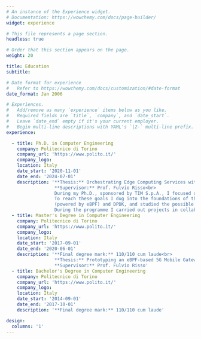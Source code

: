 ```yaml
---
# An instance of the Experience widget.
# Documentation: https://wowchemy.com/docs/page-builder/
widget: experience

# This file represents a page section.
headless: true

# Order that this section appears on the page.
weight: 20

title: Education
subtitle:

# Date format for experience
#   Refer to https://wowchemy.com/docs/customization/#date-format
date_format: Jan 2006

# Experiences.
#   Add/remove as many `experience` items below as you like.
#   Required fields are `title`, `company`, and `date_start`.
#   Leave `date_end` empty if it's your current employer.
#   Begin multi-line descriptions with YAML's `|2-` multi-line prefix.
experience:

  - title: Ph.D. in Computer Engineering
    company: Politecnico di Torino
    company_url: 'https://www.polito.it/'
    company_logo:
    location: Italy
    date_start: '2020-11-01'
    date_end: '2024-07-01'
    description: '**Thesis:** Orchestrating Edge Computing Services with Eﬀicient Data Planes<br>
                  **Supervisor:** Prof. Fulvio Risso<br>
                  During my Ph.D., sponsored by TIM S.p.A., I focused on enabling high-performance and low-overhead communication between application modules and the end users, as well as providing effective mechanisms to share resources in data centers (with a focus on edge ones).
                  To reach these goals I dug into the foundations of the Linux kernel, leveraged high-performance packet processing frameworks, such as XDP
                  (powered by eBPF) and DPDK, and studied the possible evolutions of virtualization mechanisms (VMs and containers), such as Unikernels.
                  During the programme I carried out projects in collaboration with TIM S.p.A, Rakuten Mobile, and Huawei Technologies.'
  - title: Master's Degree in Computer Engineering
    company: Politecnico di Torino
    company_url: 'https://www.polito.it/'
    company_logo:
    location: Italy
    date_start: '2017-09-01'
    date_end: '2020-06-01'
    description: '**Final degree mark:** 110/110 cum laude<br>
                  **Thesis:** Prototyping an eBPF-based 5G Mobile Gateway<br>
                  **Supervisor:** Prof. Fulvio Risso'
  - title: Bachelor's Degree in Computer Engineering
    company: Politecnico di Torino
    company_url: 'https://www.polito.it/'
    company_logo:
    location: Italy
    date_start: '2014-09-01'
    date_end: '2017-10-01'
    description: '**Final degree mark:** 110/110 cum laude'

design:
  columns: '1'
---
```


